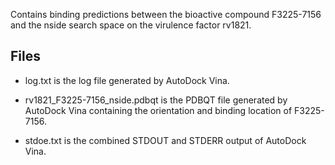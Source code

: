 Contains binding predictions between the bioactive compound F3225-7156 and the nside search space on the virulence factor rv1821.

## Files

- log.txt is the log file generated by AutoDock Vina.

- rv1821_F3225-7156_nside.pdbqt is the PDBQT file generated by AutoDock Vina containing the orientation and binding location of F3225-7156.

- stdoe.txt is the combined STDOUT and STDERR output of AutoDock Vina.

